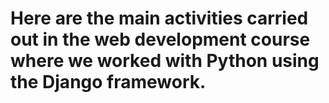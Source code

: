 # Here are the main activities carried out in the web development course where we worked with Python using the Django framework.
